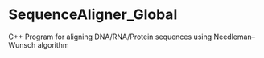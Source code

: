 # SequenceAligner_Global
C++ Program for aligning DNA/RNA/Protein sequences using Needleman–Wunsch algorithm
